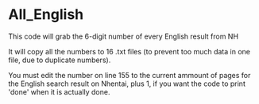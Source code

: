 # All_English
This code will grab the 6-digit number of every English result from NH

It will copy all the numbers to 16 .txt files (to prevent too much data in one file, due to duplicate numbers).

You must edit the number on line 155 to the current ammount of pages for the English search result on Nhentai, plus 1, if you want the code to print 'done' when it is actually done.
